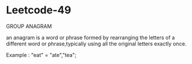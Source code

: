 # Leetcode-49
GROUP ANAGRAM

an anagram is a word or phrase formed by rearranging the letters of a different word or phrase,typically using all the original letters exactly once.

Example : "eat" = "ate","tea";
